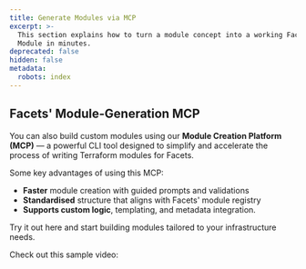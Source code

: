 ```yaml
---
title: Generate Modules via MCP
excerpt: >-
  This section explains how to turn a module concept into a working Facets
  Module in minutes. 
deprecated: false
hidden: false
metadata:
  robots: index
---
```

## Facets' **Module-Generation MCP**

You can also build custom modules using our **Module Creation Platform (MCP)** — a powerful CLI tool designed to simplify and accelerate the process of writing Terraform modules for Facets.

Some key advantages of using this MCP:

* **Faster** module creation with guided prompts and validations
* **Standardised** structure that aligns with Facets' module registry
* **Supports custom logic**, templating, and metadata integration.

Try it out <Anchor label="here" target="_blank" href="https://github.com/Facets-cloud/facets-module-mcp">here</Anchor> and start building modules tailored to your infrastructure needs.

Check out this sample video:

<Embed typeOfEmbed="youtube" url="" />